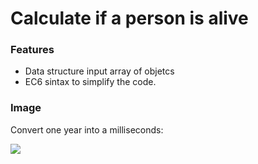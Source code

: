 # Calculate if a person is alive

### Features
- Data structure input array of objetcs
- EC6 sintax to simplify the code.

### Image

Convert one year into a milliseconds:

![](https://i.ibb.co/Wx7tVYW/year-to-ms.png)
